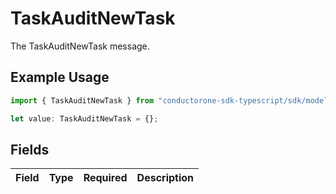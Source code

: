 # TaskAuditNewTask

The TaskAuditNewTask message.

## Example Usage

```typescript
import { TaskAuditNewTask } from "conductorone-sdk-typescript/sdk/models/shared";

let value: TaskAuditNewTask = {};
```

## Fields

| Field       | Type        | Required    | Description |
| ----------- | ----------- | ----------- | ----------- |